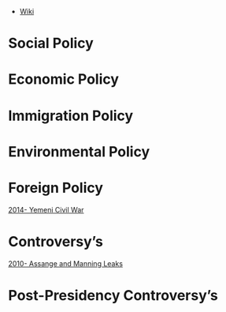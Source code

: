- [Wiki](https://en.wikipedia.org/wiki/Barack_Obama)
# Social Policy

# Economic Policy

# Immigration Policy

# Environmental Policy

# Foreign Policy
[2014- Yemeni Civil War](../../Yemen/2014-%20Yemeni%20Civil%20War)  
# Controversy’s
[2010- Assange and Manning Leaks](2010-%20Assange%20and%20Manning%20Leaks)  
# Post-Presidency Controversy’s
